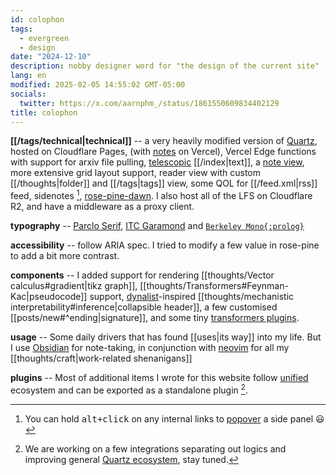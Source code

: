 ```yaml
---
id: colophon
tags:
  - evergreen
  - design
date: "2024-12-10"
description: nobby designer word for "the design of the current site"
lang: en
modified: 2025-02-05 14:55:02 GMT-05:00
socials:
  twitter: https://x.com/aarnphm_/status/1861550609834402129
title: colophon
---
```


**[[/tags/technical|technical]]** -- a very heavily modified version of [Quartz](https://quartz.jzhao.xyz/), hosted on Cloudflare Pages, (with [notes](https://notes.aarnphm.xyz) on Vercel), Vercel Edge functions with support for arxiv file pulling, [telescopic](https://github.com/jackyzha0/telescopic-text) [[/index|text]], a [note view](https://notes.aarnphm.xyz/notes?stackedNotes=bm90ZXM), more extensive grid layout support, reader view with custom [[/thoughts|folder]] and [[/tags|tags]] view, some QOL for [[/feed.xml|rss]] feed, sidenotes [^sidepanel], [rose-pine-dawn](https://rosepinetheme.com/). I also host all of the LFS on Cloudflare R2, and have a middleware as a proxy client.

[^sidepanel]: You can hold <kbd>alt+click</kbd> on any internal links to [popover](https://x.com/aarnphm_/status/1884954569341272345) a side panel :smiley:

**typography** -- [Parclo Serif](https://lettermatic.com/fonts/parclo-serif?plan=student), [ITC Garamond](https://www.typewolf.com/itc-garamond) and [`Berkeley Mono{:prolog}`](https://usgraphics.com/products/berkeley-mono)

**accessibility** -- follow ARIA spec. I tried to modify a few value in rose-pine to add a bit more contrast.

**components** -- I added support for rendering [[thoughts/Vector calculus#gradient|tikz graph]], [[thoughts/Transformers#Feynman-Kac|pseudocode]] support, [dynalist](https://dynalist.io)-inspired [[thoughts/mechanistic interpretability#inference|collapsible header]], a few customised [[posts/new#^ending|signature]], and some tiny [transformers plugins](https://github.com/aarnphm/aarnphm.github.io/blob/main/quartz/plugins/transformers/aarnphm.ts).

**usage** -- Some daily drivers that has found [[uses|its way]] into my life. But I use [Obsidian](https://obsidian.md/) for note-taking, in conjunction with [neovim](https://neovim.io/) for all my [[thoughts/craft|work-related shenanigans]]

**plugins** -- Most of additional items I wrote for this website follow [unified](https://unifiedjs.com/) ecosystem and can be exported as a standalone plugin [^plugin].

[^plugin]: We are working on a few integrations separating out logics and improving general [Quartz ecosystem](https://github.com/quartz-community), stay tuned.
